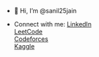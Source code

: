 - 👋 Hi, I’m @sanil25jain
  
- Connect with me:
  [LinkedIn](https://www.linkedin.com/in/sanil25jain/) <br>
  [LeetCode](https://leetcode.com/u/sanil25jain/) <br>
  [Codeforces](https://codeforces.com/profile/sanil25jain) <br>
  [Kaggle](https://www.kaggle.com/sanil25jain) <br>
  

<!---
sanil25jain/sanil25jain is a ✨ special ✨ repository because its `README.md` (this file) appears on your GitHub profile.
You can click the Preview link to take a look at your changes.
--->
